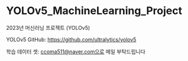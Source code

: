 # YOLOv5_MachineLearning_Project
2023년 머신러닝 프로젝트 (YOLOv5)

YOLOv5 GitHub: https://github.com/ultralytics/yolov5

학습 데이터 셋: ccoma511@naver.com으로 메일 부탁드립니다
